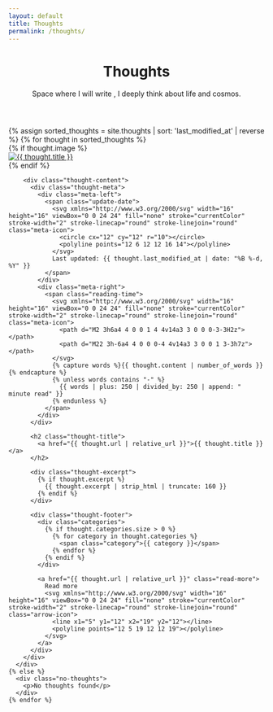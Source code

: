 ```yaml
---
layout: default
title: Thoughts
permalink: /thoughts/
---
```


<div class="thoughts-container">
  <header class="thoughts-header">
    <h1 class="page-title">Thoughts</h1>
    <p class="page-description">Space where I will write ,  I  deeply think about  life and cosmos.</p>
  </header>

  <div class="thoughts-grid">
    {% assign sorted_thoughts = site.thoughts | sort: 'last_modified_at' | reverse %}
    {% for thought in sorted_thoughts %}
      <div class="thought-card">
        {% if thought.image %}
        <a href="{{ thought.url | relative_url }}" class="thought-image-link">
          <div class="thought-image-container">
            <img src="{{ thought.image | relative_url }}" alt="{{ thought.title }}" class="thought-image">
          </div>
        </a>
        {% endif %}

        <div class="thought-content">
          <div class="thought-meta">
            <div class="meta-left">
              <span class="update-date">
                <svg xmlns="http://www.w3.org/2000/svg" width="16" height="16" viewBox="0 0 24 24" fill="none" stroke="currentColor" stroke-width="2" stroke-linecap="round" stroke-linejoin="round" class="meta-icon">
                  <circle cx="12" cy="12" r="10"></circle>
                  <polyline points="12 6 12 12 16 14"></polyline>
                </svg>
                Last updated: {{ thought.last_modified_at | date: "%B %-d, %Y" }}
              </span>
            </div>
            <div class="meta-right">
              <span class="reading-time">
                <svg xmlns="http://www.w3.org/2000/svg" width="16" height="16" viewBox="0 0 24 24" fill="none" stroke="currentColor" stroke-width="2" stroke-linecap="round" stroke-linejoin="round" class="meta-icon">
                  <path d="M2 3h6a4 4 0 0 1 4 4v14a3 3 0 0 0-3-3H2z"></path>
                  <path d="M22 3h-6a4 4 0 0 0-4 4v14a3 3 0 0 1 3-3h7z"></path>
                </svg>
                {% capture words %}{{ thought.content | number_of_words }}{% endcapture %}
                {% unless words contains "-" %}
                  {{ words | plus: 250 | divided_by: 250 | append: " minute read" }}
                {% endunless %}
              </span>
            </div>
          </div>

          <h2 class="thought-title">
            <a href="{{ thought.url | relative_url }}">{{ thought.title }}</a>
          </h2>

          <div class="thought-excerpt">
            {% if thought.excerpt %}
              {{ thought.excerpt | strip_html | truncate: 160 }}
            {% endif %}
          </div>

          <div class="thought-footer">
            <div class="categories">
              {% if thought.categories.size > 0 %}
                {% for category in thought.categories %}
                  <span class="category">{{ category }}</span>
                {% endfor %}
              {% endif %}
            </div>

            <a href="{{ thought.url | relative_url }}" class="read-more">
              Read more
              <svg xmlns="http://www.w3.org/2000/svg" width="16" height="16" viewBox="0 0 24 24" fill="none" stroke="currentColor" stroke-width="2" stroke-linecap="round" stroke-linejoin="round" class="arrow-icon">
                <line x1="5" y1="12" x2="19" y2="12"></line>
                <polyline points="12 5 19 12 12 19"></polyline>
              </svg>
            </a>
          </div>
        </div>
      </div>
    {% else %}
      <div class="no-thoughts">
        <p>No thoughts found</p>
      </div>
    {% endfor %}
  </div>
</div>
